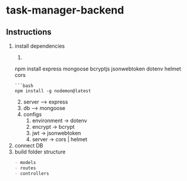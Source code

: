 # task-manager-backend

## Instructions 
1. install dependencies
   1. ```bash
    npm install express mongoose bcryptjs jsonwebtoken dotenv helmet cors
    ```
    ```bash
    npm install -g nodemon@latest
    ```
   2. server --> express
   3. db --> mongoose
   4. configs 
      1.  environment -> dotenv
      2. encrypt -> bcrypt
      3. jwt -> jsonwebtoken
      4. server -> cors | helmet
2. connect DB
3. build folder structure
   ```markdown
   - models
   - routes
   - controllers
   ```
